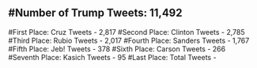 #Number of Trump Tweets: 11,492
---
#First Place: Cruz Tweets - 2,817
#Second Place: Clinton Tweets - 2,785
#Third Place: Rubio Tweets - 2,017
#Fourth Place: Sanders Tweets - 1,767
#Fifth Place: Jeb! Tweets - 378
#Sixth Place: Carson Tweets - 266
#Seventh Place: Kasich Tweets - 95
#Last Place: Total Tweets -  
